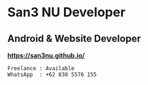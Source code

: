 # San3 NU Developer

## Android & Website Developer

**<https://san3nu.github.io/>**

```text
Freelance : Available
WhatsApp  : +62 838 5576 155
```
